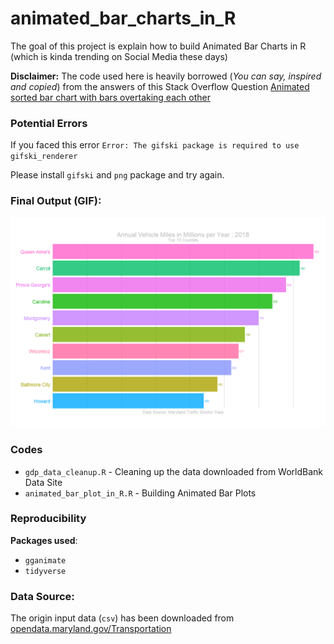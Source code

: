 # animated_bar_charts_in_R

The goal of this project is explain how to build Animated Bar Charts in R (which is kinda trending on Social Media these days)

**Disclaimer:** The code used here is heavily borrowed (*You can say, inspired and copied*) from the answers of this Stack Overflow Question [Animated sorted bar chart with bars overtaking each other](https://stackoverflow.com/questions/53162821/animated-sorted-bar-chart-with-bars-overtaking-each-other)

### Potential Errors

If you faced this error `Error: The gifski package is required to use gifski_renderer`

Please install `gifski` and `png` package and try again.


### Final Output (GIF):

![GIF](gganim_miles.gif)

### Codes

+ `gdp_data_cleanup.R` - Cleaning up the data downloaded from WorldBank Data Site
+ `animated_bar_plot_in_R.R` - Building Animated Bar Plots 


### Reproducibility 

**Packages used**:

+ `gganimate`
+ `tidyverse`


### Data Source:

The origin input data (`csv`) has been downloaded from [opendata.maryland.gov/Transportation](https://opendata.maryland.gov/Transportation/Maryland-Annual-Vehicle-Miles-of-Travel/exua-btti/about_data)
